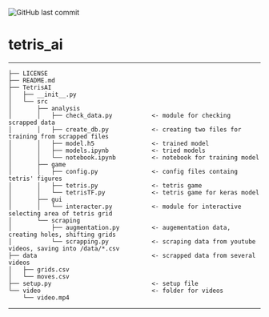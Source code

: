![GitHub last commit](https://img.shields.io/tokei/lines/github/rostekus/Tetris-AI)
# tetris_ai
------------

    ├── LICENSE
    ├── README.md
    ├── TetrisAI
    │   ├── __init__.py
    │   └── src
    │       ├── analysis    
    │       │   ├── check_data.py           <- module for checking scrapped data
    │       │   ├── create_db.py            <- creating two files for training from scrapped files
    │       │   ├── model.h5                <- trained model
    │       │   ├── models.ipynb            <- tried models
    │       │   └── notebook.ipynb          <- notebook for training model
    │       ├── game
    │       │   ├── config.py               <- config files containg tetris' figures 
    │       │   ├── tetris.py               <- tetris game
    │       │   └── tetrisTF.py             <- tetris game for keras model
    │       ├── gui
    │       │   └── interacter.py           <- module for interactive selecting area of tetris grid
    │       └── scraping
    │           ├── augmentation.py         <- augementation data, creating holes, shifting grids              
    │           └── scrapping.py            <- scraping data from youtube videos, saving into /data/*.csv
    ├── data                                <- scrapped data from several videos
    │   ├── grids.csv
    │   └── moves.csv
    ├── setup.py                            <- setup file
    └── video                               <- folder for videos 
        └── video.mp4

---

